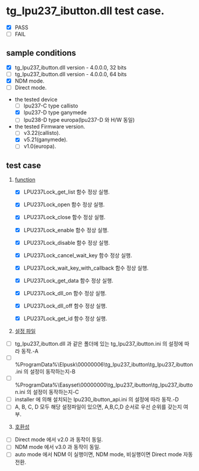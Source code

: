 # tg_lpu237_ibutton.dll test case.
* [x] PASS
* [ ] FAIL

## sample conditions
* [x] tg_lpu237_ibutton.dll version - 4.0.0.0, 32 bits
* [ ] tg_lpu237_ibutton.dll version - 4.0.0.0, 64 bits
* [x] NDM mode.
* [ ] Direct mode.

* the tested device
  * [ ] lpu237-C type callisto
  * [x] lpu237-D type ganymede
  * [ ] lpu238-D type europa(lpu237-D 와 H/W 동일)

* the tested Firmware version.
  * [ ] v3.22(callisto).
  * [x] v5.21(ganymede).
  * [ ] v1.0(europa).

## test case
1. <u>function</u>
	* [x] LPU237Lock_get_list 함수 정상 실행.
	* [x] LPU237Lock_open 함수 정상 실행.
	* [x] LPU237Lock_close 함수 정상 실행.
	* [x] LPU237Lock_enable 함수 정상 실행.
	* [x] LPU237Lock_disable 함수 정상 실행.
	* [x] LPU237Lock_cancel_wait_key 함수 정상 실행.
	* [x] LPU237Lock_wait_key_with_callback 함수 정상 실행.
	* [x] LPU237Lock_get_data 함수 정상 실행.
	* [x] LPU237Lock_dll_on 함수 정상 실행.
	* [x] LPU237Lock_dll_off 함수 정상 실행.
	* [x] LPU237Lock_get_id 함수 정상 실행.


2. <u>설정 파일</u>
  * [ ] tg_lpu237_ibutton.dll 과 같은 폴더에 있는 tg_lpu237_ibutton.ini 의 설정에 따라 동작.-A
  * [ ] %ProgramData%\Elpusk\00000006\tg_lpu237_ibutton\tg_lpu237_ibutton.ini 의 설정이 동작하는지-B
  * [ ] %ProgramData%\Easyset\00000000\tg_lpu237_ibutton\tg_lpu237_ibutton.ini 의 설정이 동작하는지-C
  * [ ] installer 에 의해 설치되는 lpu230_ibutton_api.ini 의 설정에 따라 동작.-D
  * [ ] A, B, C, D 모두 해당 설정파일이 있으면, A,B,C,D 순서로 우선 순위를 갖는지 여부.

3. <u>호환성</u>
  * [ ] Direct mode 에서 v2.0 과 동작이 동일.
  * [ ] NDM mode 에서 v3.0 과 동작이 동일.
  * [ ] auto mode 에서 NDM 이 실행이면, NDM mode, 비실행이면 Direct mode 자동 전환.

